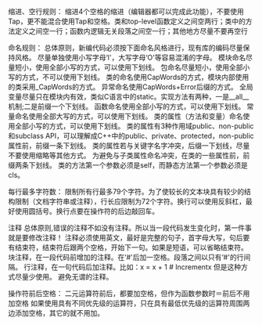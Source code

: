 缩进、空行规则：
缩进4个空格的缩进（编辑器都可以完成此功能），不要使用Tap，更不能混合使用Tap和空格。类和top-level函数定义之间空两行；类中的方法定义之间空一行；函数内逻辑无关段落之间空一行；其他地方尽量不要再空行

命名规则：
总体原则，新编代码必须按下面命名风格进行，现有库的编码尽量保持风格。
尽量单独使用小写字母‘l'，大写字母‘O'等容易混淆的字母。
模块命名尽量短小，使用全部小写的方式，可以使用下划线。
包命名尽量短小，使用全部小写的方式，不可以使用下划线。
类的命名使用CapWords的方式，模块内部使用的类采用_CapWords的方式。
异常命名使用CapWords+Error后缀的方式。
全局变量尽量只在模块内有效，类似C语言中的static。实现方法有两种，一是__all__机制;二是前缀一个下划线。
函数命名使用全部小写的方式，可以使用下划线。
常量命名使用全部大写的方式，可以使用下划线。
类的属性（方法和变量）命名使用全部小写的方式，可以使用下划线。
类的属性有3种作用域public、non-public和subclass API，可以理解成C++中的public、private、protected，non-public属性前，前缀一条下划线。
类的属性若与关键字名字冲突，后缀一下划线，尽量不要使用缩略等其他方式。
为避免与子类属性命名冲突，在类的一些属性前，前缀两条下划线。
类的方法第一个参数必须是self，而静态方法第一个参数必须是cls。

每行最多字符数：
限制所有行最多79个字符。为了使较长的文本块具有较少的结构限制（文档字符串或注释），行长应限制为72个字符。换行可以使用反斜杠，最好使用圆括号。换行点要在操作符的后边敲回车。

注释
总体原则,错误的注释不如没有注释。所以当一段代码发生变化时，第一件事就是要修改注释！
注释必须使用英文，最好是完整的句子，首字母大写，句后要有结束符，结束符后跟两个空格，开始下一句。如果是短语，可以省略结束符。
块注释，在一段代码前增加的注释。在‘#'后加一空格。段落之间以只有‘#'的行间隔。
行注释，在一句代码后加注释。比如：x = x + 1 # Incrementx 但是这种方式尽量少使用。
避免无谓的注释。

操作符前后空格：
二元运算符前后，都要加空格，但作为函数参数时＝前后不用加空格 如果使用具有不同优先级的运算符，只在具有最低优先级的运算符周围两边添加空格，其它的就不用加。
